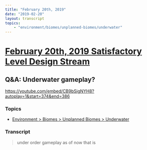 ```yaml
---
title: "February 20th, 2019"
date: "2019-02-20"
layout: transcript
topics: 
    - "environment/biomes/unplanned-biomes/underwater"
---
```

# [February 20th, 2019 Satisfactory Level Design Stream](../2019-02-20.md)
## Q&A: Underwater gameplay?
https://youtube.com/embed/CB9bSigNYH8?autoplay=1&start=374&end=386
### Topics
* [Environment > Biomes > Unplanned Biomes > Underwater](../topics/environment/biomes/unplanned-biomes/underwater.md)

### Transcript

> under order gameplay as of now that is
